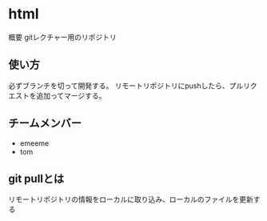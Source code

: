# html
概要
gitレクチャー用のリポジトリ

## 使い方
必ずブランチを切って開発する。
リモートリポジトリにpushしたら、プルリクエストを追加ってマージする。

## チームメンバー
- emeeme
- tom

## git pullとは
リモートリポジトリの情報をローカルに取り込み、ローカルのファイルを更新する 
